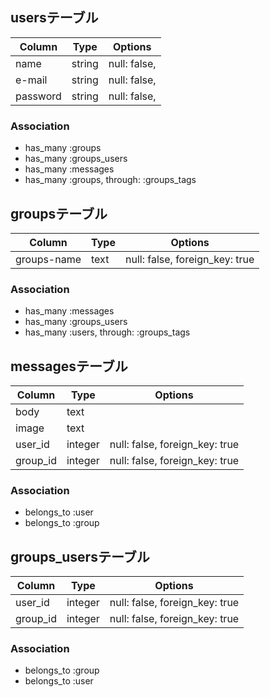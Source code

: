 ## usersテーブル

|Column|Type|Options|
|------|----|-------|
|name|string|null: false,|
|e-mail|string|null: false,|
|password|string|null: false,|

### Association
- has_many :groups
- has_many :groups_users
- has_many :messages
- has_many  :groups,  through:  :groups_tags

## groupsテーブル

|Column|Type|Options|
|------|----|-------|
|groups-name|text|null: false, foreign_key: true|

### Association
- has_many :messages
- has_many :groups_users
- has_many  :users,  through:  :groups_tags

## messagesテーブル

|Column|Type|Options|
|------|----|-------|
|body|text||
|image|text||
|user_id|integer|null: false, foreign_key: true|
|group_id|integer|null: false, foreign_key: true|

### Association
- belongs_to :user
- belongs_to :group

## groups_usersテーブル

|Column|Type|Options|
|------|----|-------|
|user_id|integer|null: false, foreign_key: true|
|group_id|integer|null: false, foreign_key: true|

### Association
- belongs_to :group
- belongs_to :user